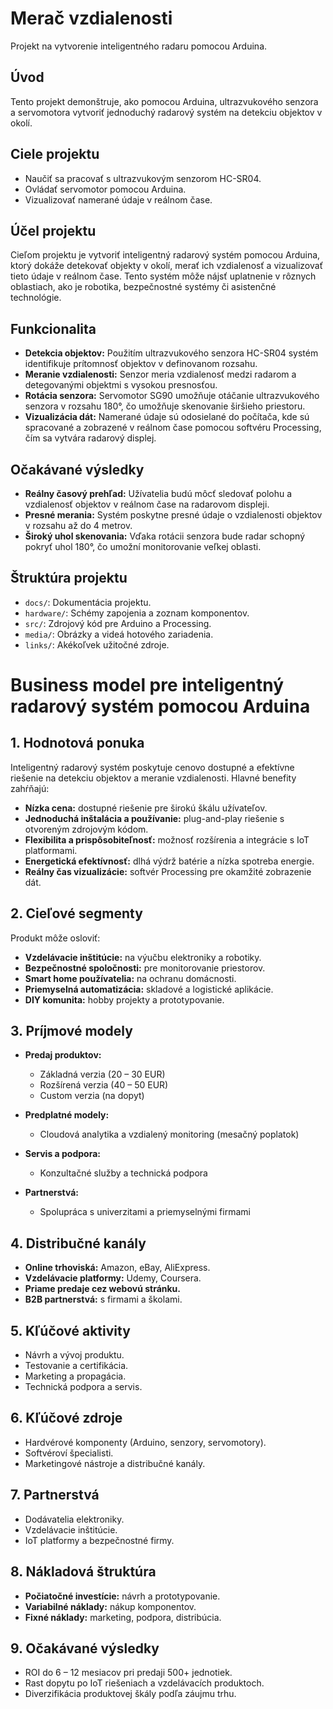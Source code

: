 # Merač vzdialenosti

Projekt na vytvorenie inteligentného radaru pomocou Arduina.

## Úvod

Tento projekt demonštruje, ako pomocou Arduina, ultrazvukového senzora a servomotora vytvoriť jednoduchý radarový systém na detekciu objektov v okolí.

## Ciele projektu

- Naučiť sa pracovať s ultrazvukovým senzorom HC-SR04.
- Ovládať servomotor pomocou Arduina.
- Vizualizovať namerané údaje v reálnom čase.

## Účel projektu

Cieľom projektu je vytvoriť inteligentný radarový systém pomocou Arduina, ktorý dokáže detekovať objekty v okolí, merať ich vzdialenosť a vizualizovať tieto údaje v reálnom čase. Tento systém môže nájsť uplatnenie v rôznych oblastiach, ako je robotika, bezpečnostné systémy či asistenčné technológie.

## Funkcionalita

- **Detekcia objektov:** Použitím ultrazvukového senzora HC-SR04 systém identifikuje prítomnosť objektov v definovanom rozsahu.
- **Meranie vzdialenosti:** Senzor meria vzdialenosť medzi radarom a detegovanými objektmi s vysokou presnosťou.
- **Rotácia senzora:** Servomotor SG90 umožňuje otáčanie ultrazvukového senzora v rozsahu 180°, čo umožňuje skenovanie širšieho priestoru.
- **Vizualizácia dát:** Namerané údaje sú odosielané do počítača, kde sú spracované a zobrazené v reálnom čase pomocou softvéru Processing, čím sa vytvára radarový displej.

## Očakávané výsledky

- **Reálny časový prehľad:** Užívatelia budú môcť sledovať polohu a vzdialenosť objektov v reálnom čase na radarovom displeji.
- **Presné merania:** Systém poskytne presné údaje o vzdialenosti objektov v rozsahu až do 4 metrov.
- **Široký uhol skenovania:** Vďaka rotácii senzora bude radar schopný pokryť uhol 180°, čo umožní monitorovanie veľkej oblasti.

## Štruktúra projektu

- `docs/`: Dokumentácia projektu.
- `hardware/`: Schémy zapojenia a zoznam komponentov.
- `src/`: Zdrojový kód pre Arduino a Processing.
- `media/`: Obrázky a videá hotového zariadenia.
- `links/`: Akékoľvek užitočné zdroje.


# Business model pre inteligentný radarový systém pomocou Arduina

## 1. Hodnotová ponuka

Inteligentný radarový systém poskytuje cenovo dostupné a efektívne riešenie na detekciu objektov a meranie vzdialenosti. Hlavné benefity zahŕňajú:

- **Nízka cena:** dostupné riešenie pre širokú škálu užívateľov.
- **Jednoduchá inštalácia a používanie:** plug-and-play riešenie s otvoreným zdrojovým kódom.
- **Flexibilita a prispôsobiteľnosť:** možnosť rozšírenia a integrácie s IoT platformami.
- **Energetická efektívnosť:** dlhá výdrž batérie a nízka spotreba energie.
- **Reálny čas vizualizácie:** softvér Processing pre okamžité zobrazenie dát.

## 2. Cieľové segmenty

Produkt môže osloviť:

- **Vzdelávacie inštitúcie:** na výučbu elektroniky a robotiky.
- **Bezpečnostné spoločnosti:** pre monitorovanie priestorov.
- **Smart home používatelia:** na ochranu domácnosti.
- **Priemyselná automatizácia:** skladové a logistické aplikácie.
- **DIY komunita:** hobby projekty a prototypovanie.

## 3. Príjmové modely

- **Predaj produktov:**

  - Základná verzia (20 – 30 EUR)
  - Rozšírená verzia (40 – 50 EUR)
  - Custom verzia (na dopyt)

- **Predplatné modely:**

  - Cloudová analytika a vzdialený monitoring (mesačný poplatok)

- **Servis a podpora:**

  - Konzultačné služby a technická podpora

- **Partnerstvá:**

  - Spolupráca s univerzitami a priemyselnými firmami

## 4. Distribučné kanály

- **Online trhoviská:** Amazon, eBay, AliExpress.
- **Vzdelávacie platformy:** Udemy, Coursera.
- **Priame predaje cez webovú stránku.**
- **B2B partnerstvá:** s firmami a školami.

## 5. Kľúčové aktivity

- Návrh a vývoj produktu.
- Testovanie a certifikácia.
- Marketing a propagácia.
- Technická podpora a servis.

## 6. Kľúčové zdroje

- Hardvérové komponenty (Arduino, senzory, servomotory).
- Softvéroví špecialisti.
- Marketingové nástroje a distribučné kanály.

## 7. Partnerstvá

- Dodávatelia elektroniky.
- Vzdelávacie inštitúcie.
- IoT platformy a bezpečnostné firmy.

## 8. Nákladová štruktúra

- **Počiatočné investície:** návrh a prototypovanie.
- **Variabilné náklady:** nákup komponentov.
- **Fixné náklady:** marketing, podpora, distribúcia.

## 9. Očakávané výsledky

- ROI do 6 – 12 mesiacov pri predaji 500+ jednotiek.
- Rast dopytu po IoT riešeniach a vzdelávacích produktoch.
- Diverzifikácia produktovej škály podľa záujmu trhu.
